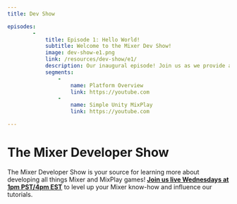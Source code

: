 ```yaml
---
title: Dev Show

episodes:
        -
            title: Episode 1: Hello World!
            subtitle: Welcome to the Mixer Dev Show!
            image: dev-show-e1.png
            link: /resources/dev-show/e1/
            description: Our inaugural episode! Join us as we provide an overview of the platform, and walk through a simple Unity tutorial project.
            segments:
                -
                    name: Platform Overview
                    link: https://youtube.com
                -
                    name: Simple Unity MixPlay
                    link: https://youtube.com

---
```


# The Mixer Developer Show

The Mixer Developer Show is your source for learning more about developing all things Mixer and MixPlay games! [**Join us live Wednesdays at 1pm PST/4pm EST**](https://mixer.com/MixerDevShow) to level up your Mixer know-how and influence our tutorials.